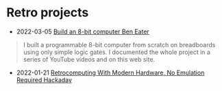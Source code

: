 # Retro projects

- 2022-03-05 [Build an 8-bit computer Ben Eater](https://eater.net/8bit)
> I built a programmable 8-bit computer from scratch on breadboards using only simple logic gates. I documented the whole project in a series of YouTube videos and on this web site.
- 2022-01-21 [Retrocomputing With Modern Hardware, No Emulation Required Hackaday](https://hackaday.com/2020/12/27/retrocomputing-with-modern-hardware-no-emulation-required/)
